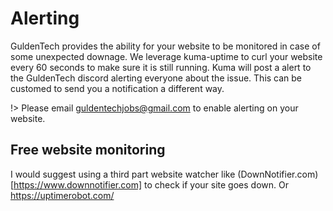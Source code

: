 # Alerting

GuldenTech provides the ability for your website to be monitored in case of some unexpected downage. We leverage kuma-uptime to curl your website every 60 seconds to make sure it is still running. Kuma will post a alert to the GuldenTech discord alerting everyone about the issue. This can be customed to send you a notification a different way.

!> Please email [guldentechjobs@gmail.com](mailto:guldentechjobs@gmail.com) to enable alerting on your website.

## Free website monitoring

I would suggest using a third part website watcher like (DownNotifier.com)[https://www.downnotifier.com] to check if your site goes down. Or https://uptimerobot.com/